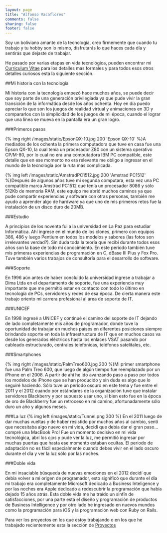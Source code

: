 ```yaml
---
layout: page
title: "Alfonso Vacaflores"
comments: false
sharing: false
footer: false
---
```


Soy un boliviano amante  de la tecnología, creo firmemente que cuando tu trabajo y tu hobby son lo mismo, disfrutarás lo que haces cada día y sentirás que dejaste de trabajar.

He pasado por varias etapas en vida tecnológica, pueden encontrar mi [Curriculum Vitae](/files/CV_avacaflores_EN.pdf) para los detalles mas formales y para todos esos otros detalles curiosos esta la siguiente sección.

##Mi historia con la tecnología

Mi historia con la tecnología empezó hace muchos años, se puede decir que soy parte de una generación privilegiada ya que pude vivir la gran transición de la informática desde los años ochenta. Hoy en día puedo apreciar lo que son los juegos de realidad virtual y animaciones en 3D y compararlos con la simplicidad de los juegos de mi época, cuando el lograr que una línea se mueva en la pantalla era un gran logro.

###Primeros pasos

{% img right /images/static/EpsonQX-10.jpg 200 'Epson QX-10' %}A mediados de los ochenta la primera computadora que tuve en casa fue una Epson QX-10, la cual tenía un procesador Z80 con  un sistema operativo CP/M-80, por lo cual no era una computadora IBM PC compatible, este detalle que en ese momento no era relevante me obligo a ingresar en el mundo de la tecnología por la ruta más complicada. 

{% img left /images/static/AmstradPC1512.jpg 200 'Amstrad PC1512' %}Después de algunos años tuve mi segunda computara, esta vez una PC compatible marca Amstrad PC1512 que tenía un procesador 8086 y sólo 512Kb de memoria RAM, este equipo me abrió muchos caminos ya que pude compartir experiencias y software con otras personas, también me ayudo a aprender algo de hardware ya que uno de mis primeros retos fue la instalación de un disco duro de 20MB.

###Estudio

A principios de los noventa fui a la universidad en La Paz para estudiar Informática. Ahí ingrese en el mundo de los clones, primero con equipos 386, 486 y luego Pentium en todos los modelos y sabores (las fotos son irrelevantes verdad?). Sin duda toda la teoría que recibí durante todos esos años son la base de todo mi conocimiento. En este periodo también tuve mis primeras experiencias de programación en C, dBase III Plus y Fox Pro. Tuve también varios trabajos de consultoría para el desarrollo de software.

###Soporte

En 1996 aún antes de haber concluido la universidad ingrese a trabajar a Dima Ltda en el departamento de soporte, fue una experiencia muy importante que me permitió estar en contacto con todo lo último en tecnología de PCs, servidores y redes de esa época. De cierta manera este trabajo oriento mi carrera profesional al área de soporte de IT.

###UNICEF

En 1998 ingresé a UNICEF y continué el camino del soporte de IT dejando de lado completamente mis años de programador, donde tuve la oportunidad de trabajar en muchos países en diferentes posiciones siempre brindando soporte en toda la infraestructura de IT que en muchos casos va desde los generados eléctricos hasta los enlaces VSAT pasando por cableado estructurado, centrales telefónicas, teléfonos satelitales, etc.

###Smartphones

{% img right /images/static/PalmTreo600.jpg 200 %}Mi primer smartphone fue una Palm Treo 600, que luego de algún tiempo fue reemplazado por un iPhone en el 2008. A partir de ahí he ido avanzando paso a paso por todos los modelos de iPhone que se han producido y sin duda es algo que lo seguiré haciendo. Sólo tuve un periodo oscuro en este tema y fue entre el 2011 y el 2012 cuando por estándares de la organización tuve que instalar servidores Blackberry y por supuesto usar uno, si bien esto fue en la época de oro de Blackberry fue un retroceso en mi camino, afortunadamente sólo duro un año y algunos meses.

###La luz
{% img left /images/static/Tunnel.png 300 %}
En el 2011 luego de dar muchas vueltas y de haber resistido por muchos años al cambio, sentí que necesitaba algo nuevo en mi vida, decidí que debía dar el gran paso... compré una MacBook Pro! Fue un momento decisivo en mi vida tecnológica, abrí los ojos y pude ver la luz, me permitió ingresar por muchas puertas que hasta ese momento estaban ocultas. El periodo de adaptación no es fácil especialmente cuando debes vivir en el lado oscuro durante el día y ver la luz sólo por las noches.

###Doble vida

En mi insaciable búsqueda de nuevas emociones en el 2012 decidí que debía volver a mi origen de programador, esto significó que durante el día mi trabajo era completamente Microsoft dedicado a Business Inteligence y por las noches era Apple dedicado a redescubrir la programación que había dejado 15 años atrás. Esta doble vida me ha traído un sinfín de satisfacciones, por una parte está el diseño y programación de productos de Business Intelligence y por otro lado he ingresado en nuevos mundos como la programación para iOS y la programación web con Ruby on Rails.

Para ver los proyectos en los que estoy trabajando o en los que he trabajado recientemente esta la sección de [Proyectos](/projects/index.html)